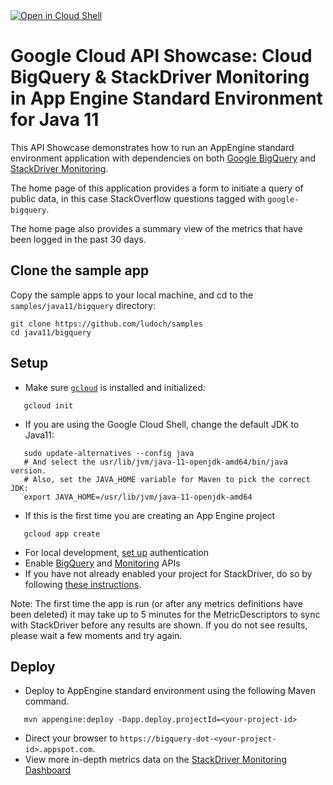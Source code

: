 <a href="https://console.cloud.google.com/cloudshell/open?git_repo=https://github.com/ludoch/samples&page=editor&open_in_editor=java11/bigquery/README.md">
<img alt="Open in Cloud Shell" src ="http://gstatic.com/cloudssh/images/open-btn.png"></a>

# Google Cloud API Showcase: Cloud BigQuery & StackDriver Monitoring in App Engine Standard Environment for Java 11

This API Showcase demonstrates how to run an AppEngine standard environment application with dependencies on both 
[Google BigQuery][bigquery] and [StackDriver Monitoring][stackdriver].

[bigquery]: https://cloud.google.com/bigquery/docs
[stackdriver]: https://cloud.google.com/monitoring/docs

The home page of this application provides a form to initiate a query of public data, in this case StackOverflow
questions tagged with `google-bigquery`.

The home page also provides a summary view of the metrics that have been logged in the past 30 days.

## Clone the sample app

Copy the sample apps to your local machine, and cd to the `samples/java11/bigquery` directory:

```
git clone https://github.com/ludoch/samples
cd java11/bigquery
```

## Setup

- Make sure [`gcloud`](https://cloud.google.com/sdk/docs/) is installed and initialized:

```
   gcloud init
```

- If you are using the Google Cloud Shell, change the default JDK to Java11:

```
   sudo update-alternatives --config java
   # And select the usr/lib/jvm/java-11-openjdk-amd64/bin/java version.
   # Also, set the JAVA_HOME variable for Maven to pick the correct JDK:
   export JAVA_HOME=/usr/lib/jvm/java-11-openjdk-amd64
```

- If this is the first time you are creating an App Engine project
```
   gcloud app create
```
- For local development, [set up][set-up] authentication
- Enable [BigQuery][bigquery-api] and [Monitoring][monitoring-api] APIs
- If you have not already enabled your project for StackDriver, do so by following [these instructions][stackdriver-setup].
  
[set-up]: https://cloud.google.com/docs/authentication/getting-started
[bigquery-api]: https://console.cloud.google.com/launcher/details/google/bigquery-json.googleapis.com
[monitoring-api]: https://console.cloud.google.com/launcher/details/google/monitoring.googleapis.com
[stackdriver-setup]: https://cloud.google.com/monitoring/accounts/tiers#not-enabled


Note: The first time the app is run (or after any metrics definitions have been deleted) it may take up to 5 minutes for
the MetricDescriptors to sync with StackDriver before any results are shown. If you do not see results, please wait a
few moments and try again.

## Deploy

- Deploy to AppEngine standard environment using the following Maven command.

```
   mvn appengine:deploy -Dapp.deploy.projectId=<your-project-id>
```
- Direct your browser to `https://bigquery-dot-<your-project-id>.appspot.com`.
- View more in-depth metrics data on the [StackDriver Monitoring Dashboard][dashboard]

[dashboard]: https://pantheon.corp.google.com/monitoring


